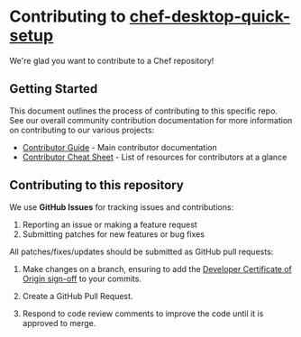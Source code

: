 # Contributing to [chef-desktop-quick-setup](https://github.com/chef/chef-desktop-quick-setup)

We're glad you want to contribute to a Chef repository!

## Getting Started

This document outlines the process of contributing to this specific repo. See our overall community contribution documentation for more information on contributing to our various projects:

- [Contributor Guide](contributors/guide/README.md) - Main contributor documentation
- [Contributor Cheat Sheet](contributors/guide/contributor-cheatsheet.md) - List of resources for contributors at a glance

## Contributing to this repository

We use **GitHub Issues** for tracking issues and contributions:

1. Reporting an issue or making a feature request
2. Submitting patches for new features or bug fixes

All patches/fixes/updates should be submitted as GitHub pull requests:

1. Make changes on a branch, ensuring to add the [Developer Certificate
   of Origin sign-off](https://github.com/chef/chef/blob/master/CONTRIBUTING.md#developer-certification-of-origin-dco) to your commits.

2. Create a GitHub Pull Request.

3. Respond to code review comments to improve the code until it is
   approved to merge.
